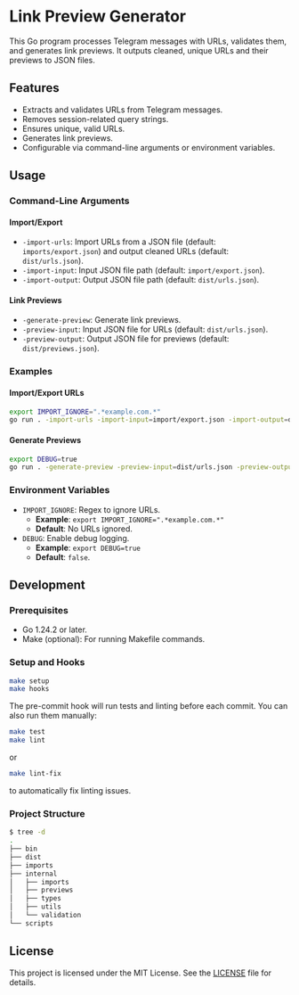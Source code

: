 # Link Preview Generator

This Go program processes Telegram messages with URLs, validates them, and generates link previews. It outputs cleaned, unique URLs and their previews to JSON files.

## Features

- Extracts and validates URLs from Telegram messages.
- Removes session-related query strings.
- Ensures unique, valid URLs.
- Generates link previews.
- Configurable via command-line arguments or environment variables.

## Usage

### Command-Line Arguments

#### Import/Export

- `-import-urls`: Import URLs from a JSON file (default: `imports/export.json`) and output cleaned URLs (default: `dist/urls.json`).
- `-import-input`: Input JSON file path (default: `import/export.json`).
- `-import-output`: Output JSON file path (default: `dist/urls.json`).

#### Link Previews

- `-generate-preview`: Generate link previews.
- `-preview-input`: Input JSON file for URLs (default: `dist/urls.json`).
- `-preview-output`: Output JSON file for previews (default: `dist/previews.json`).

### Examples

#### Import/Export URLs

```bash
export IMPORT_IGNORE=".*example.com.*"
go run . -import-urls -import-input=import/export.json -import-output=dist/urls.json
```

#### Generate Previews

```bash
export DEBUG=true
go run . -generate-preview -preview-input=dist/urls.json -preview-output=dist/previews.json
```

### Environment Variables

- `IMPORT_IGNORE`: Regex to ignore URLs.
  - **Example**: `export IMPORT_IGNORE=".*example.com.*"`
  - **Default**: No URLs ignored.
- `DEBUG`: Enable debug logging.
  - **Example**: `export DEBUG=true`
  - **Default**: `false`.

## Development

### Prerequisites

- Go 1.24.2 or later.
- Make (optional): For running Makefile commands.

### Setup and Hooks

```bash
make setup
make hooks
```

The pre-commit hook will run tests and linting before each commit. You can also run them manually:

```bash
make test
make lint
```

or

```bash
make lint-fix
```

to automatically fix linting issues.

### Project Structure

```bash
$ tree -d
.
├── bin
├── dist
├── imports
├── internal
│   ├── imports
│   ├── previews
│   ├── types
│   ├── utils
│   └── validation
└── scripts
```

## License

This project is licensed under the MIT License. See the [LICENSE](LICENSE) file for details.
